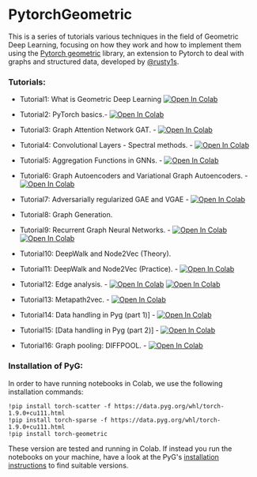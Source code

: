 # PytorchGeometric

This is a series of tutorials various techniques in the field of Geometric Deep
Learning, focusing on how they work and how to implement them using the [Pytorch geometric](https://github.com/rusty1s/pytorch_geometric)
library, an extension to Pytorch to deal with graphs and structured data,
developed by [@rusty1s](https://github.com/rusty1s).


### Tutorials:

* Tutorial1: What is Geometric Deep Learning [![Open In Colab](https://colab.research.google.com/assets/colab-badge.svg)](https://colab.research.google.com/github/mesfind/PytorchGeometric/blob/main/Tutorial1/Tutorial1.ipynb)

* Tutorial2: PyTorch basics.- [![Open In Colab](https://colab.research.google.com/assets/colab-badge.svg)](https://colab.research.google.com/github/mesfind/PytorchGeometric/blob/main/Tutorial2/Tutorial2.ipynb)

* Tutorial3: Graph Attention Network GAT. - [![Open In Colab](https://colab.research.google.com/assets/colab-badge.svg)](https://colab.research.google.com/github/mesfind/PytorchGeometric/blob/main/Tutorial3/Tutorial3.ipynb)

* Tutorial4: Convolutional Layers - Spectral methods. - [![Open In Colab](https://colab.research.google.com/assets/colab-badge.svg)](https://colab.research.google.com/github/mesfind/PytorchGeometric/blob/main/Tutorial4/Tutorial4.ipynb)

* Tutorial5: Aggregation Functions in GNNs. - [![Open In Colab](https://colab.research.google.com/assets/colab-badge.svg)](https://colab.research.google.com/github/mesfind/PytorchGeometric/blob/main/Tutorial5/Aggregation%20Tutorial.ipynb)

* Tutorial6: Graph Autoencoders and Variational Graph Autoencoders. - [![Open In Colab](https://colab.research.google.com/assets/colab-badge.svg)](https://colab.research.google.com/github/mesfind/PytorchGeometric/blob/main/Tutorial6/Tutorial6.ipynb)

* Tutorial7: Adversarially regularized GAE and VGAE - [![Open In Colab](https://colab.research.google.com/assets/colab-badge.svg)](https://colab.research.google.com/github/mesfind/PytorchGeometric/blob/main/Tutorial7/Tutorial7.ipynb)

* Tutorial8: Graph Generation.

* Tutorial9: Recurrent Graph Neural Networks. - [![Open In Colab](https://colab.research.google.com/assets/colab-badge.svg)](https://colab.research.google.com/github/mesfind/PytorchGeometric/blob/main/Tutorial9/Tutorial9.ipynb) [![Open In Colab](https://colab.research.google.com/assets/colab-badge.svg)](https://colab.research.google.com/github/mesfind/PytorchGeometric/blob/main/Tutorial9/RecGNN_tutorial.ipynb)

* Tutorial10: DeepWalk and Node2Vec (Theory).

* Tutorial11: DeepWalk and Node2Vec (Practice). - [![Open In Colab](https://colab.research.google.com/assets/colab-badge.svg)](https://colab.research.google.com/github/mesfind/PytorchGeometric/blob/main/Tutorial11/Tutorial11.ipynb)

* Tutorial12: Edge analysis. - [![Open In Colab](https://colab.research.google.com/assets/colab-badge.svg)](https://colab.research.google.com/github/mesfind/PytorchGeometric/blob/main/Tutorial12/Tutorial12%20GAE%20for%20link%20prediction.ipynb) [![Open In Colab](https://colab.research.google.com/assets/colab-badge.svg)](https://colab.research.google.com/github/mesfind/PytorchGeometric/blob/main/Tutorial12/Tutorial12%20Node2Vec%20for%20label%20prediction.ipynb)

* Tutorial13: Metapath2vec. - [![Open In Colab](https://colab.research.google.com/assets/colab-badge.svg)](https://colab.research.google.com/github/mesfind/PytorchGeometric/blob/main/Tutorial13/Tutorial13.ipynb)

* Tutorial14: Data handling in Pyg (part 1)] - [![Open In Colab](https://colab.research.google.com/assets/colab-badge.svg)](https://colab.research.google.com/github/mesfind/PytorchGeometric/blob/main/Tutorial14/Tutorial14.ipynb)

* Tutorial15: [Data handling in Pyg (part 2)] - [![Open In Colab](https://colab.research.google.com/assets/colab-badge.svg)](https://colab.research.google.com/github/mesfind/PytorchGeometric/blob/main/Tutorial15/Tutorial15.ipynb)


* Tutorial16: Graph pooling: DIFFPOOL. - [![Open In Colab](https://colab.research.google.com/assets/colab-badge.svg)](https://colab.research.google.com/github/mesfind/PytorchGeometric/blob/main/Tutorial16/Tutorial16.ipynb)

### Installation of PyG:
In order to have running notebooks in Colab, we use the following installation commands:
```
!pip install torch-scatter -f https://data.pyg.org/whl/torch-1.9.0+cu111.html
!pip install torch-sparse -f https://data.pyg.org/whl/torch-1.9.0+cu111.html
!pip install torch-geometric
```
These version are tested and running in Colab. If instead you run the notebooks on your machine, have a look at the PyG's [installation instructions](https://pytorch-geometric.readthedocs.io/en/latest/notes/installation.html) to find suitable versions.


